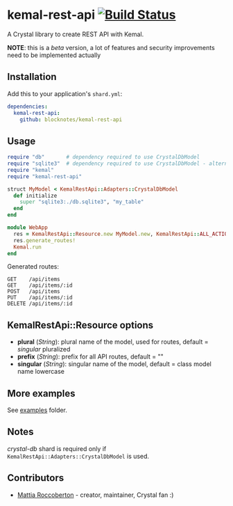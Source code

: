 # kemal-rest-api [![Build Status](https://travis-ci.org/blocknotes/kemal-rest-api.svg?branch=develop)](https://travis-ci.org/blocknotes/kemal-rest-api)

A Crystal library to create REST API with Kemal.

**NOTE**: this is a *beta* version, a lot of features and security improvements need to be implemented actually

## Installation

Add this to your application's `shard.yml`:

```yaml
dependencies:
  kemal-rest-api:
    github: blocknotes/kemal-rest-api
```

## Usage

```ruby
require "db"       # dependency required to use CrystalDbModel
require "sqlite3"  # dependency required to use CrystalDbModel - alternatives: crystal-mysql, crystal-pg
require "kemal"
require "kemal-rest-api"

struct MyModel < KemalRestApi::Adapters::CrystalDbModel
  def initialize
    super "sqlite3:./db.sqlite3", "my_table"
  end
end

module WebApp
  res = KemalRestApi::Resource.new MyModel.new, KemalRestApi::ALL_ACTIONS, prefix: "api", singular: "item"
  res.generate_routes!
  Kemal.run
end
```

Generated routes:

```
GET    /api/items
GET    /api/items/:id
POST   /api/items
PUT    /api/items/:id
DELETE /api/items/:id
```

## KemalRestApi::Resource options

- **plural** (*String*): plural name of the model, used for routes, default = *singular* pluralized
- **prefix** (*String*): prefix for all API routes, default = ""
- **singular** (*String*): singular name of the model, default = class model name lowercase

## More examples

See [examples](https://github.com/blocknotes/kemal-rest-api/tree/master/examples) folder.

## Notes

*crystal-db* shard is required only if `KemalRestApi::Adapters::CrystalDbModel` is used.

## Contributors

- [Mattia Roccoberton](http://blocknot.es) - creator, maintainer, Crystal fan :)
